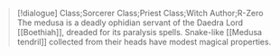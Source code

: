 >[!dialogue] Class;Sorcerer Class;Priest Class;Witch Author;R-Zero
>The medusa is a deadly ophidian servant of the Daedra Lord [[Boethiah]], dreaded for its paralysis spells. Snake-like [[Medusa tendril]] collected from their heads have modest magical properties.
